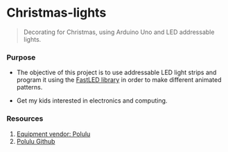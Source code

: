 # Christmas-lights
> Decorating for Christmas, using Arduino Uno and LED addressable lights.

### Purpose
- The objective of this project is to use addressable LED light strips and program it using the [FastLED library](http://fastled.io/) in order to make different animated patterns.

- Get my kids interested in electronics and computing.

### Resources
1. [Equipment vendor: Polulu](https://www.pololu.com/)
2. [Polulu Github](https://github.com/pololu?page=1)


